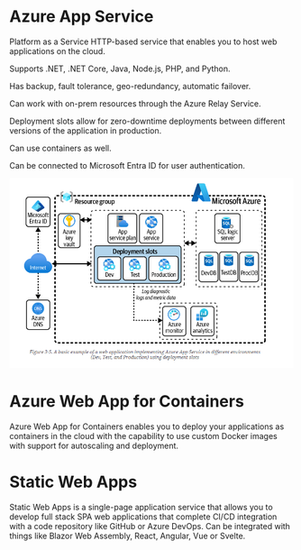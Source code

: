 # Azure App Service

Platform as a Service HTTP-based service that enables you to host web applications on the cloud.

Supports .NET, .NET Core, Java, Node.js, PHP, and Python.

Has backup, fault tolerance, geo-redundancy, automatic failover.

Can work with on-prem resources through the Azure Relay Service.

Deployment slots allow for zero-downtime deployments between different versions of the application in production.

Can use containers as well.

Can be connected to Microsoft Entra ID for user authentication.

![App Service](./images/app_service.png)

# Azure Web App for Containers

Azure Web App for Containers enables you to deploy your applications as containers in the cloud with the capability to use custom Docker images with support for autoscaling and deployment.

# Static Web Apps 

Static Web Apps is a single-page application service that allows you to develop full stack SPA web applications that complete CI/CD integration with a code repository like GitHub or Azure DevOps. Can be integrated with things like Blazor Web Assembly, React, Angular, Vue or Svelte.
